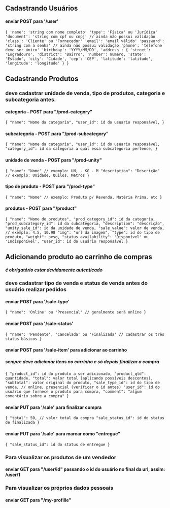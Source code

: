 ## Cadastrando Usuários

#### enviar POST para '/user'
`
  {
    'name': 'string com nome completo'
    'type': 'Física' ou 'Jurídica'
    'document': 'string com cpf ou cnpj' // ainda não possui validação
    'class': 'Cliente' ou 'Fornecedor'
    'email': 'email válido'
    'password': 'string com a senha' // ainda não possui validação
    'phone': 'telefone deve ser único'
    'birthday': 'YYYY/MM/DD',
    'address': {
      'street': 'Logradouro',
      'district': 'Bairro',
      'number': numero,
      'state': 'Estado',
      'city': 'Cidade',
      'cep': 'CEP',
      'latitude': 'latitude',
      'longitude': 'longitude'
    }
  }
`

## Cadastrando Produtos

### deve cadastrar unidade de venda, tipo de produtos, categoria e subcategoria antes.

#### categoria - POST para "/prod-category"
`
  {
    "name": "Nome da categoria",
    "user_id": id do usuario responsável,
  }
`
#### subcategoria - POST para "/prod-subcategory"
`
  {
    "name": "Nome da categoria",
    "user_id": id do usuario responsável,
    "category_id": id da categoria a qual essa subcategoria pertence,
  }
`
#### unidade de venda - POST para "/prod-unity"
`
  {
    "name": "Nome" // exemplo: UN, - KG - M
    "description": "Descrição" // exemplo: Unidade, Quilos, Metros
  }
`
#### tipo de produto - POST para "/prod-type"
`
  {
    "name": "Nome" // exemplo: Produto p/ Revenda, Matéria Prima, etc
  }
`
#### produtos - POST para "/product"
`
  {
    "name": "Nome do produtos",
    "prod_category_id": id da categoria,
    "prod_subcategory_id": id da subcategoria,
    "description": "descrição",
    "unity_sale_id": id da unidade de venda,
    "sale_value": valor de venda, // exemplo: 4.5, 10.98
    "img": "url da imagem",
    "type": id do tipo de produto,
    "weight": peso,
    "status_availability": 'Disponível' ou 'Indisponível',
    "user_id": id do usuário responsável
  }
`

## Adicionando produto ao carrinho de compras
##### é obrigatório estar devidamente autenticado

### deve cadastrar tipo de venda e status de venda antes do usuário realizar pedidos

#### enviar POST para '/sale-type'
`
  {
    "name": 'Online' ou 'Presencial' // geralmente será online
  }
`
#### enviar POST para '/sale-status'
`
  {
    "name": 'Pendente', 'Cancelada' ou 'Finalizada' // cadastrar os três status básicos
  }
`
#### enviar POST para '/sale-item' para adicionar ao carrinho
##### sempre deve adicionar itens no carrinho e só depois finalizar a compra
`
  {
    "product_id": id do produto a ser adicionado,
    "product_qtd": quantidade,
    "total": valor total (aplicando possíveis descontos),
    "subtotal": valor original do produto,
    "sale_type_id": id do tipo de venda, // online, presencial (verificar o id antes)
    "user_id": id do usuário que fornece o produto para compra,
    "comment": "algum comentário sobre a compra"
  }
`
#### enviar PUT para '/sale' para finalizar compra
`
  {
    "total": 50, // valor total da compra
    "sale_status_id": id do status de finalizada
  }
`
#### enviar PUT para '/sale' para marcar como "entregue"
`
  {
    "sale_status_id": id do status de entregue
  }
`
### Para visualizar os produtos de um vendedor
#### enviar GET para "/user/id" passando o id do usuário no final da url, assim: /user/1

### Para visualizar os próprios dados pessoais
#### enviar GET para "/my-profille"
